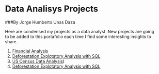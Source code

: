 # Data Analisys Projects 

###By Jorge Humberto Unas Daza

Here are condensed my projects as a data analyst. New projects are going to be added to this portafolio each time I find some interesting insights to share.

1. <a> [Financial Analysis](https://github.com/jorgeUnas/Financial_Analysis) </a>
2. <a> [Deforestation Explotatory Analysis with SQL](https://github.com/jorgeUnas/Deforestation_Analysis_SQL/blob/main/README.md) </a>
3. <a> [US Census Data Analysis](https://github.com/jorgeUnas/US_Census_Data_Analysis/blob/main/README.md)) </a>
4. <a> [Deforestation Explotatory Analysis with SQL](https://github.com/jorgeUnas/Deforestation_Analysis_SQL/blob/main/README.md) </a>

